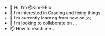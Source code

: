 - 👋 Hi, I’m @Kim-EElo
- 👀 I’m interested in Coading and fixing things
- 🌱 I’m currently learning from now on ;o;
- 💞️ I’m looking to collaborate on ...
- 📫 How to reach me ...

<!---
Kim-EElo/Kim-EElo is a ✨ special ✨ repository because its `README.md` (this file) appears on your GitHub profile.
You can click the Preview link to take a look at your changes.
--->
